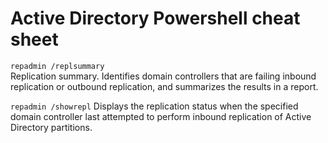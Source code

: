 # Active Directory Powershell cheat sheet

`repadmin /replsummary`  
Replication summary. Identifies domain controllers that are failing inbound replication or outbound replication, and summarizes the results in a report.

`repadmin /showrepl`
Displays the replication status when the specified domain controller last attempted to perform inbound replication of Active Directory partitions.

